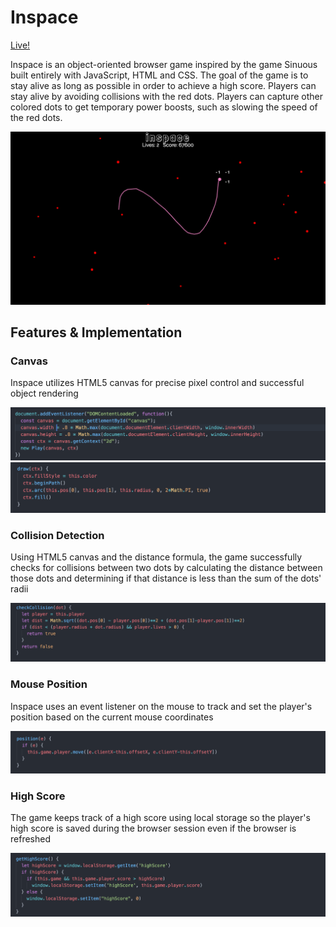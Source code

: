 # Inspace
[Live!](https://stenkoff.github.io/inspace/)

Inspace is an object-oriented browser game inspired by the game Sinuous built entirely with JavaScript, HTML and CSS. The goal of the game is to stay alive as long as possible in order to achieve a high score. Players can stay alive by avoiding collisions with the red dots. Players can capture other colored dots to get temporary power boosts, such as slowing the speed of the red dots.

![inspace](./assets/images/inspace_img.png)

## Features & Implementation

### Canvas
Inspace utilizes HTML5 canvas for precise pixel control and successful object rendering

![canvas](./assets/images/canvas.png)
![draw](./assets/images/canvas_draw.png)

### Collision Detection
Using HTML5 canvas and the distance formula, the game successfully checks for collisions between two dots by calculating the distance between those dots and determining if that distance is less than the sum of the dots' radii

![collision](./assets/images/collision.png)

### Mouse Position
Inspace uses an event listener on the mouse to track and set the player's position based on the current mouse coordinates

![position](./assets/images/player_pos.png)

### High Score
The game keeps track of a high score using local storage so the player's high score is saved during the browser session even if the browser is refreshed

![high-score](./assets/images/high_score.png)
